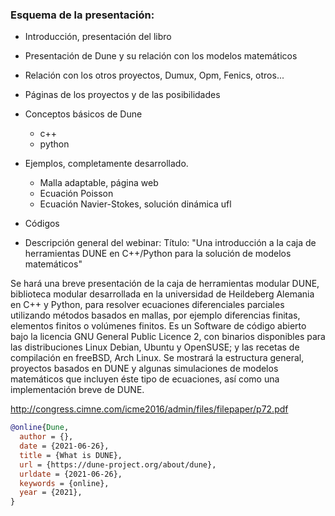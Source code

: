 ### Esquema de la presentación:

* Introducción, presentación del libro
* Presentación de Dune y su relación con los modelos matemáticos
* Relación con los otros proyectos, Dumux, Opm, Fenics, otros...
* Páginas de los proyectos y de las posibilidades
* Conceptos básicos de Dune
  - c++
  - python
* Ejemplos, completamente desarrollado.
  - Malla adaptable, página web
  - Ecuación Poisson
  - Ecuación Navier-Stokes, solución dinámica ufl
* Códigos

* Descripción general del webinar:
Título: "Una introducción a la caja de herramientas DUNE en C++/Python para la solución de modelos matemáticos"

Se hará una breve presentación de la caja de herramientas modular DUNE, biblioteca modular desarrollada en la universidad de Heildeberg Alemania en C++ y Python, para resolver ecuaciones diferenciales parciales utilizando métodos basados en mallas, por ejemplo diferencias finitas, elementos finitos o volúmenes finitos. Es un Software de código abierto bajo la licencia GNU General Public Licence 2, con binarios disponibles para las distribuciones Linux Debian, Ubuntu y OpenSUSE; y las recetas de compilación en freeBSD, Arch Linux. Se mostrará la estructura general,  proyectos basados en DUNE y algunas simulaciones de modelos matemáticos que incluyen éste tipo de ecuaciones, así como una implementación breve de DUNE. 

http://congress.cimne.com/icme2016/admin/files/filepaper/p72.pdf

```bib
@online{Dune,
  author = {},
  date = {2021-06-26},
  title = {What is DUNE},
  url = {https://dune-project.org/about/dune},
  urldate = {2021-06-26},
  keywords = {online},
  year = {2021},
}
```

